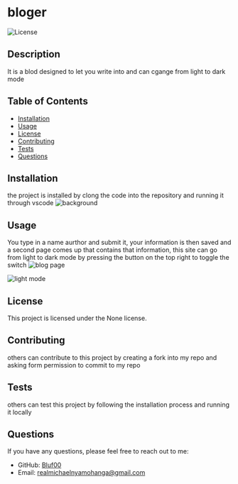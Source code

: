 # bloger

![License](https://img.shields.io/badge/license-None-blue.svg)

## Description
It is a blod designed to let you write into and can cgange from light to dark mode

## Table of Contents
- [Installation](#installation)
- [Usage](#usage)
- [License](#license)
- [Contributing](#contributing)
- [Tests](#tests)
- [Questions](#questions)

## Installation
the project is installed by clong the code into the repository and running it through vscode
![background ](https://github.com/user-attachments/assets/8c79e56d-755f-448f-90ac-0bc3734ee044)

## Usage
You type in a name aurthor and submit it, your information is then saved and a second page comes up that contains that information, this site can go from light to dark mode by pressing the button on the top right to toggle the switch 
![blog page](https://github.com/user-attachments/assets/4dca3f8c-23b0-46c3-8ae1-1080942c0728)

![light mode ](https://github.com/user-attachments/assets/1c36a18a-0c64-40d7-b357-6330bbce0dd6)
## License
This project is licensed under the None license.

## Contributing
others can contribute to this project by creating a fork into my repo and asking form permission to commit to my repo

## Tests
others can test this project by following the installation process and running it locally 

## Questions
If you have any questions, please feel free to reach out to me:
- GitHub: [Bluf00](https://github.com/Bluf00)
- Email: [realmichaelnyamohanga@gmail.com](mailto:realmichaelnyamohanga@gmail.com)



